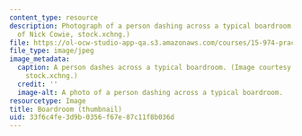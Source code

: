 ```yaml
---
content_type: resource
description: Photograph of a person dashing across a typical boardroom.(Image courtesy
  of Nick Cowie, stock.xchng.)
file: https://ol-ocw-studio-app-qa.s3.amazonaws.com/courses/15-974-practical-leadership-fall-2004/33f6c4fe3d9b0356f67e87c11f8b036d_15-974f04-th.jpg
file_type: image/jpeg
image_metadata:
  caption: A person dashes across a typical boardroom. (Image courtesy of Nick Cowie,
    stock.xchng.)
  credit: ''
  image-alt: A photo of a person dashing across a typical boardroom.
resourcetype: Image
title: Boardroom (thumbnail)
uid: 33f6c4fe-3d9b-0356-f67e-87c11f8b036d
---
```

